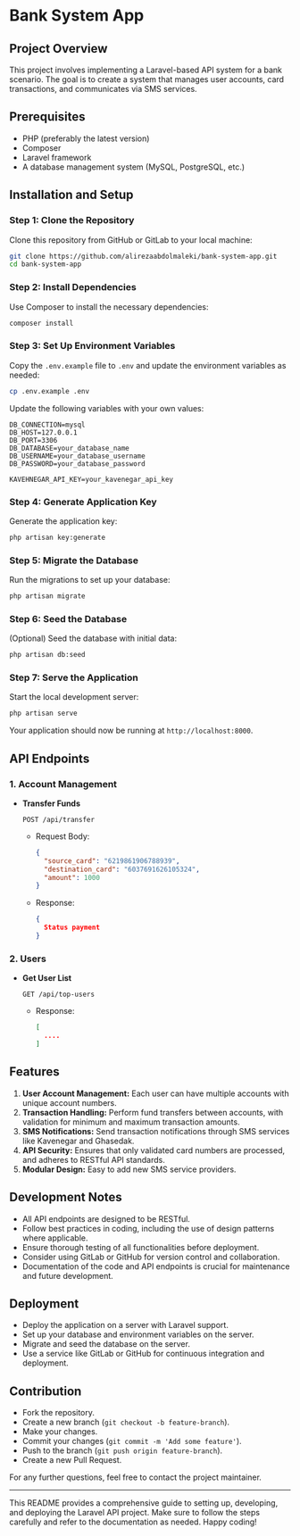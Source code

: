 
# Bank System App

## Project Overview
This project involves implementing a Laravel-based API system for a bank scenario. The goal is to create a system that manages user accounts, card transactions, and communicates via SMS services.

## Prerequisites
- PHP (preferably the latest version)
- Composer
- Laravel framework
- A database management system (MySQL, PostgreSQL, etc.)

## Installation and Setup

### Step 1: Clone the Repository
Clone this repository from GitHub or GitLab to your local machine:
```bash
git clone https://github.com/alirezaabdolmaleki/bank-system-app.git
cd bank-system-app
```

### Step 2: Install Dependencies
Use Composer to install the necessary dependencies:
```bash
composer install
```

### Step 3: Set Up Environment Variables
Copy the `.env.example` file to `.env` and update the environment variables as needed:
```bash
cp .env.example .env
```
Update the following variables with your own values:
```
DB_CONNECTION=mysql
DB_HOST=127.0.0.1
DB_PORT=3306
DB_DATABASE=your_database_name
DB_USERNAME=your_database_username
DB_PASSWORD=your_database_password

KAVEHNEGAR_API_KEY=your_kavenegar_api_key
```

### Step 4: Generate Application Key
Generate the application key:
```bash
php artisan key:generate
```

### Step 5: Migrate the Database
Run the migrations to set up your database:
```bash
php artisan migrate
```

### Step 6: Seed the Database
(Optional) Seed the database with initial data:
```bash
php artisan db:seed
```

### Step 7: Serve the Application
Start the local development server:
```bash
php artisan serve
```
Your application should now be running at `http://localhost:8000`.

## API Endpoints

### 1. Account Management
- **Transfer Funds**
  ```
  POST /api/transfer
  ```
  - Request Body:
    ```json
    {
      "source_card": "6219861906788939",
      "destination_card": "6037691626105324",
      "amount": 1000
    }
    ```
  - Response:
    ```json
    {
      Status payment
    }
    ```

### 2. Users
- **Get User List**
  ```
  GET /api/top-users
  ```
  - Response:
    ```json
    [
      ....
    ]
    ```

## Features
1. **User Account Management:** Each user can have multiple accounts with unique account numbers.
2. **Transaction Handling:** Perform fund transfers between accounts, with validation for minimum and maximum transaction amounts.
3. **SMS Notifications:** Send transaction notifications through SMS services like Kavenegar and Ghasedak.
4. **API Security:** Ensures that only validated card numbers are processed, and adheres to RESTful API standards.
5. **Modular Design:** Easy to add new SMS service providers.

## Development Notes
- All API endpoints are designed to be RESTful.
- Follow best practices in coding, including the use of design patterns where applicable.
- Ensure thorough testing of all functionalities before deployment.
- Consider using GitLab or GitHub for version control and collaboration.
- Documentation of the code and API endpoints is crucial for maintenance and future development.

## Deployment
- Deploy the application on a server with Laravel support.
- Set up your database and environment variables on the server.
- Migrate and seed the database on the server.
- Use a service like GitLab or GitHub for continuous integration and deployment.

## Contribution
- Fork the repository.
- Create a new branch (`git checkout -b feature-branch`).
- Make your changes.
- Commit your changes (`git commit -m 'Add some feature'`).
- Push to the branch (`git push origin feature-branch`).
- Create a new Pull Request.


For any further questions, feel free to contact the project maintainer.

---

This README provides a comprehensive guide to setting up, developing, and deploying the Laravel API project. Make sure to follow the steps carefully and refer to the documentation as needed. Happy coding!
